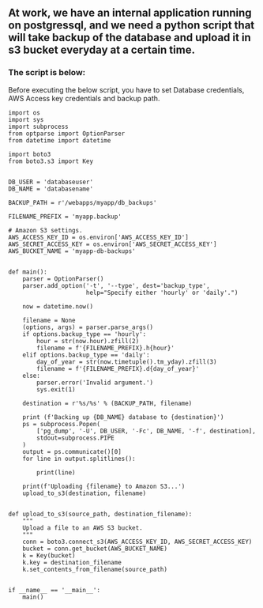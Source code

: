 ## At work, we have an internal application running on postgressql, and we need a python script that will take backup of the database and upload it in s3 bucket everyday at a certain time.

### The script is below:

Before executing the below script, you have to set Database credentials, AWS Access key credentials and backup path.

```
import os
import sys
import subprocess
from optparse import OptionParser
from datetime import datetime

import boto3
from boto3.s3 import Key


DB_USER = 'databaseuser'
DB_NAME = 'databasename'

BACKUP_PATH = r'/webapps/myapp/db_backups'

FILENAME_PREFIX = 'myapp.backup'

# Amazon S3 settings.
AWS_ACCESS_KEY_ID = os.environ['AWS_ACCESS_KEY_ID']
AWS_SECRET_ACCESS_KEY = os.environ['AWS_SECRET_ACCESS_KEY']
AWS_BUCKET_NAME = 'myapp-db-backups'


def main():
    parser = OptionParser()
    parser.add_option('-t', '--type', dest='backup_type',
                      help="Specify either 'hourly' or 'daily'.")

    now = datetime.now()

    filename = None
    (options, args) = parser.parse_args()
    if options.backup_type == 'hourly':
        hour = str(now.hour).zfill(2)
        filename = f'{FILENAME_PREFIX}.h{hour}'
    elif options.backup_type == 'daily':
        day_of_year = str(now.timetuple().tm_yday).zfill(3)
        filename = f'{FILENAME_PREFIX}.d{day_of_year}'
    else:
        parser.error('Invalid argument.')
        sys.exit(1)

    destination = r'%s/%s' % (BACKUP_PATH, filename)

    print (f'Backing up {DB_NAME} database to {destination}')
    ps = subprocess.Popen(
        ['pg_dump', '-U', DB_USER, '-Fc', DB_NAME, '-f', destination],
        stdout=subprocess.PIPE
    )
    output = ps.communicate()[0]
    for line in output.splitlines():
        
        print(line)

    print(f'Uploading {filename} to Amazon S3...')
    upload_to_s3(destination, filename)


def upload_to_s3(source_path, destination_filename):
    """
    Upload a file to an AWS S3 bucket.
    """
    conn = boto3.connect_s3(AWS_ACCESS_KEY_ID, AWS_SECRET_ACCESS_KEY)
    bucket = conn.get_bucket(AWS_BUCKET_NAME)
    k = Key(bucket)
    k.key = destination_filename
    k.set_contents_from_filename(source_path)


if __name__ == '__main__':
    main()
    
```
